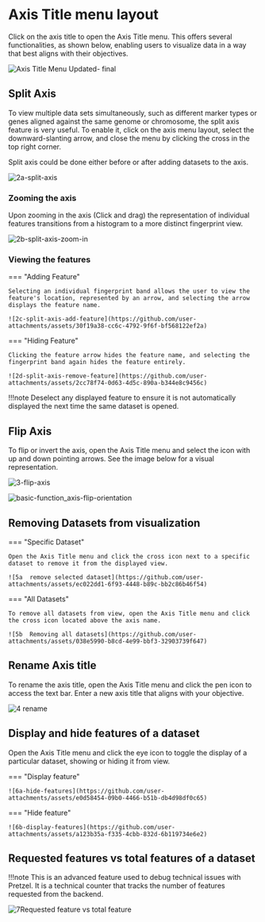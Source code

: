 # Axis Title menu layout
Click on the axis title to open the Axis Title menu. This offers several functionalities, as shown below, enabling users to visualize data in a way that best aligns with their objectives.

![Axis Title Menu Updated- final](https://github.com/user-attachments/assets/c39d9534-34c1-406c-ac6a-1d268d846cea)

## Split Axis
To view multiple data sets simultaneously, such as different marker types or genes aligned against the same genome or chromosome, the split axis feature is very useful. To enable it, click on the axis menu layout, select the downward-slanting arrow, and close the menu by clicking the cross in the top right corner.

Split axis could be done either before or after adding datasets to the axis.

![2a-split-axis](https://github.com/user-attachments/assets/26e7b4a8-b6e3-42f1-a8c3-c9110efe06ac)

### Zooming the axis

Upon zooming in the axis (Click and drag) the representation of individual features transitions from a histogram to a more distinct fingerprint view.

![2b-split-axis-zoom-in](https://github.com/user-attachments/assets/9a4f931e-5cda-450f-92c6-75f93d4ba1e7)

### Viewing the features 

=== "Adding Feature"

    Selecting an individual fingerprint band allows the user to view the feature's location, represented by an arrow, and selecting the arrow displays the feature name. 
    
    ![2c-split-axis-add-feature](https://github.com/user-attachments/assets/30f19a38-cc6c-4792-9f6f-bf568122ef2a)
     
=== "Hiding Feature"
    
    Clicking the feature arrow hides the feature name, and selecting the fingerprint band again hides the feature entirely.
    
    ![2d-split-axis-remove-feature](https://github.com/user-attachments/assets/2cc78f74-0d63-4d5c-890a-b344e8c9456c)
    
!!!note
    Deselect any displayed feature to ensure it is not automatically displayed the next time the same dataset is opened.

## Flip Axis

To flip or invert the axis, open the Axis Title menu and select the icon with up and down pointing arrows. See the image below for a visual representation.

![3-flip-axis](https://github.com/user-attachments/assets/d617c796-1ab5-4382-a063-66d9861ca70f)

![basic-function_axis-flip-orientation](https://github.com/user-attachments/assets/2bd66224-a23e-47e0-8c18-5aeeb9ec6e3a)

## Removing Datasets from visualization

=== "Specific Dataset"

    Open the Axis Title menu and click the cross icon next to a specific dataset to remove it from the displayed view.
    
    ![5a  remove selected dataset](https://github.com/user-attachments/assets/ec022dd1-6f93-4448-b89c-bb2c86b46f54)
    
       
=== "All Datasets"

    To remove all datasets from view, open the Axis Title menu and click the cross icon located above the axis name.
    
    ![5b  Removing all datasets](https://github.com/user-attachments/assets/038e5990-b8cd-4e99-bbf3-32903739f647)
    
## Rename Axis title

To rename the axis title, open the Axis Title menu and click the pen icon to access the text bar. Enter a new axis title that aligns with your objective.

![4 rename](https://github.com/user-attachments/assets/62495c11-99c1-4f73-b101-c3e2a47e258a)

## Display and hide features of a dataset

Open the Axis Title menu and click the eye icon to toggle the display of a particular dataset, showing or hiding it from view.

=== "Display feature"

    ![6a-hide-features](https://github.com/user-attachments/assets/e0d58454-09b0-4466-b51b-db4d98df0c65)

=== "Hide feature"

    ![6b-display-features](https://github.com/user-attachments/assets/a123b35a-f335-4cbb-832d-6b119734e6e2)

## Requested features vs total features of a dataset

!!!note
    This is an advanced feature used to debug technical issues with Pretzel. It is a technical counter that tracks the number of features requested from the backend.

![7Requested feature vs total feature](https://github.com/user-attachments/assets/d70269f6-bdb3-41d1-a595-2498ee66bafb)


